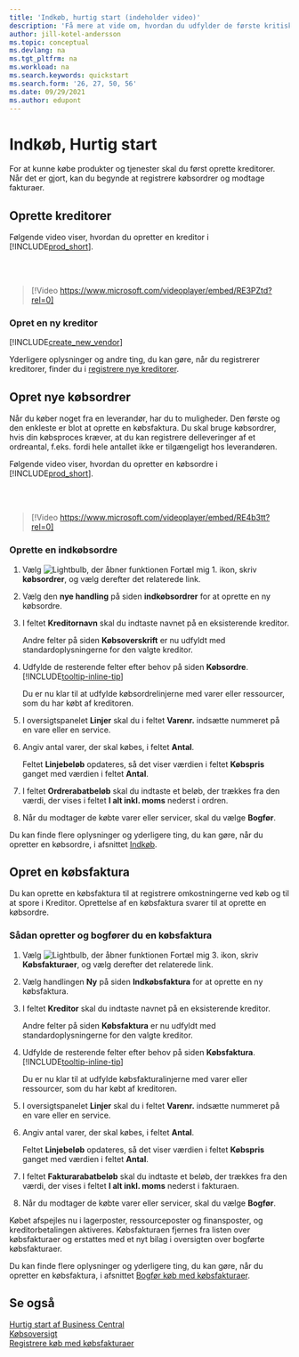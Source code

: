 ```yaml
---
title: 'Indkøb, hurtig start (indeholder video)'
description: 'Få mere at vide om, hvordan du udfylder de første kritiske felter om kreditorer i Business central, så du kan begynde at købe produkter og tjenester.'
author: jill-kotel-andersson
ms.topic: conceptual
ms.devlang: na
ms.tgt_pltfrm: na
ms.workload: na
ms.search.keywords: quickstart
ms.search.form: '26, 27, 50, 56'
ms.date: 09/29/2021
ms.author: edupont
---
```


# <a name="procurement-quick-start"></a><a name="procurement-quick-start"></a>Indkøb, Hurtig start

For at kunne købe produkter og tjenester skal du først oprette kreditorer. Når det er gjort, kan du begynde at registrere købsordrer og modtage fakturaer.  

## <a name="set-up-vendors"></a><a name="set-up-vendors"></a>Oprette kreditorer

Følgende video viser, hvordan du opretter en kreditor i [!INCLUDE[prod_short](includes/prod_short.md)].

<br><br>  

> [!Video https://www.microsoft.com/videoplayer/embed/RE3PZtd?rel=0]

### <a name="set-up-a-new-vendor"></a><a name="set-up-a-new-vendor"></a>Opret en ny kreditor

[!INCLUDE[create_new_vendor](includes/create_new_vendor.md)]

Yderligere oplysninger og andre ting, du kan gøre, når du registrerer kreditorer, finder du i [registrere nye kreditorer](purchasing-how-register-new-vendors.md).  

## <a name="create-new-purchase-orders"></a><a name="create-new-purchase-orders"></a>Opret nye købsordrer

Når du køber noget fra en leverandør, har du to muligheder. Den første og den enkleste er blot at oprette en købsfaktura. Du skal bruge købsordrer, hvis din købsproces kræver, at du kan registrere delleveringer af et ordreantal, f.eks. fordi hele antallet ikke er tilgængeligt hos leverandøren.

Følgende video viser, hvordan du opretter en købsordre i [!INCLUDE[prod_short](includes/prod_short.md)].

<br><br>

> [!Video https://www.microsoft.com/videoplayer/embed/RE4b3tt?rel=0]

### <a name="to-create-a-purchase-order"></a><a name="to-create-a-purchase-order"></a>Oprette en indkøbsordre

1. Vælg ![Lightbulb, der åbner funktionen Fortæl mig 1.](media/ui-search/search_small.png "Fortæl mig, hvad du vil foretage dig") ikon, skriv **købsordrer**, og vælg derefter det relaterede link.  

2. Vælg den **nye handling** på siden **indkøbsordrer** for at oprette en ny købsordre.

3. I feltet **Kreditornavn** skal du indtaste navnet på en eksisterende kreditor.

    Andre felter på siden **Købsoverskrift** er nu udfyldt med standardoplysningerne for den valgte kreditor.  

4. Udfylde de resterende felter efter behov på siden **Købsordre**. [!INCLUDE[tooltip-inline-tip](includes/tooltip-inline-tip_md.md)]

    Du er nu klar til at udfylde købsordrelinjerne med varer eller ressourcer, som du har købt af kreditoren.

5. I oversigtspanelet **Linjer** skal du i feltet **Varenr.** indsætte nummeret på en vare eller en service.

6. Angiv antal varer, der skal købes, i feltet **Antal**.

    Feltet **Linjebeløb** opdateres, så det viser værdien i feltet **Købspris** ganget med værdien i feltet **Antal**.

7. I feltet **Ordrerabatbeløb** skal du indtaste et beløb, der trækkes fra den værdi, der vises i feltet **I alt inkl. moms** nederst i ordren.

8. Når du modtager de købte varer eller servicer, skal du vælge **Bogfør**.

Du kan finde flere oplysninger og yderligere ting, du kan gøre, når du opretter en købsordre, i afsnittet [Indkøb](purchasing-manage-purchasing.md).  

## <a name="create-a-purchase-invoice"></a><a name="create-a-purchase-invoice"></a>Opret en købsfaktura

Du kan oprette en købsfaktura til at registrere omkostningerne ved køb og til at spore i Kreditor. Oprettelse af en købsfaktura svarer til at oprette en købsordre.

### <a name="how-to-create-and-post-a-purchase-invoice"></a><a name="how-to-create-and-post-a-purchase-invoice"></a>Sådan opretter og bogfører du en købsfaktura

1. Vælg ![Lightbulb, der åbner funktionen Fortæl mig 3.](media/ui-search/search_small.png "Fortæl mig, hvad du vil foretage dig") ikon, skriv **Købsfakturaer**, og vælg derefter det relaterede link.  
2. Vælg handlingen **Ny** på siden **Indkøbsfaktura** for at oprette en ny købsfaktura.
3. I feltet **Kreditor** skal du indtaste navnet på en eksisterende kreditor.

    Andre felter på siden **Købsfaktura** er nu udfyldt med standardoplysningerne for den valgte kreditor.

4. Udfylde de resterende felter efter behov på siden **Købsfaktura**. [!INCLUDE[tooltip-inline-tip](includes/tooltip-inline-tip_md.md)]

    Du er nu klar til at udfylde købsfakturalinjerne med varer eller ressourcer, som du har købt af kreditoren.

5. I oversigtspanelet **Linjer** skal du i feltet **Varenr.** indsætte nummeret på en vare eller en service.
6. Angiv antal varer, der skal købes, i feltet **Antal**.

    Feltet **Linjebeløb** opdateres, så det viser værdien i feltet **Købspris** ganget med værdien i feltet **Antal**.

7. I feltet **Fakturarabatbeløb** skal du indtaste et beløb, der trækkes fra den værdi, der vises i feltet **I alt inkl. moms** nederst i fakturaen.

8. Når du modtager de købte varer eller servicer, skal du vælge **Bogfør**.

Købet afspejles nu i lagerposter, ressourceposter og finansposter, og kreditorbetalingen aktiveres. Købsfakturaen fjernes fra listen over købsfakturaer og erstattes med et nyt bilag i oversigten over bogførte købsfakturaer.  

Du kan finde flere oplysninger og yderligere ting, du kan gøre, når du opretter en købsfaktura, i afsnittet [Bogfør køb med købsfakturaer](purchasing-how-record-purchases.md).

## <a name="see-also"></a><a name="see-also"></a>Se også

[Hurtig start af Business Central](quick-start-business-central.md)  
[Købsoversigt](Purchasing-manage-purchasing.md)  
[Registrere køb med købsfakturaer](purchasing-how-record-purchases.md)  
